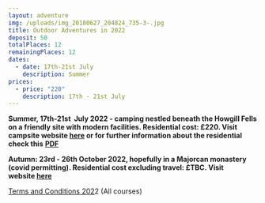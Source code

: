 ```yaml
---
layout: adventure
img: /uploads/img_20180627_204824_735-3-.jpg
title: Outdoor Adventures in 2022
deposit: 50
totalPlaces: 12
remainingPlaces: 12
dates:
  - date: 17th-21st July
    description: Summer
prices:
  - price: "220"
    description: 17th - 21st July
---
```

**Summer, 17th-21st  July 2022 - camping nestled beneath the Howgill Fells on a friendly site with modern facilities. Residential cost: £220. Visit campsite website [here](https://www.lowgreensidefarmcampsite.co.uk/) or for further information about the residential check this** [](https://www.dropbox.com/s/wgd0yaix7zw17w3/Asana%20Adventure%20and%20More.pdf?dl=0)**[PDF](https://www.dropbox.com/s/upo4mw4kekkslkf/Asana%2C%20Adventure%20and%20more%20PDF.pdf?dl=0)**

**Autumn: 23rd - 26th October 2022, hopefully in a Majorcan monastery (covid permitting). Residential cost excluding travel: £TBC. Visit website [here](https://www.lluc.net/en/)**

[Terms and Conditions 202](https://www.dropbox.com/s/1fyl2115oz1zsf1/Course%20Terms%20and%20Conditions%202022.pdf?dl=0)2 (All courses)